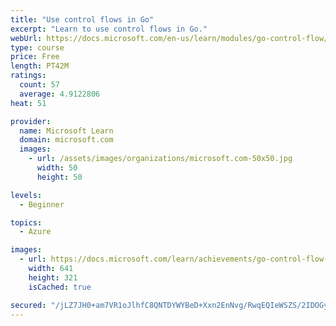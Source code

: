 ```yaml
---
title: "Use control flows in Go"
excerpt: "Learn to use control flows in Go."
webUrl: https://docs.microsoft.com/en-us/learn/modules/go-control-flow/
type: course
price: Free
length: PT42M
ratings:
  count: 57
  average: 4.9122806
heat: 51

provider:
  name: Microsoft Learn
  domain: microsoft.com
  images:
    - url: /assets/images/organizations/microsoft.com-50x50.jpg
      width: 50
      height: 50

levels:
  - Beginner

topics:
  - Azure

images:
  - url: https://docs.microsoft.com/learn/achievements/go-control-flow-social.png
    width: 641
    height: 321
    isCached: true

secured: "/jLZ7JH0+am7VR1oJlhfC8QNTDYWYBeD+Xxn2EnNvg/RwqEQIeWSZS/2IDOGy8Qwr9tqKa+p+SjQ9sigrdBvJRKwTOYSxbOrKthtKE+r0UqVSPqCahP3HbBLRMDZ2EIahJM5ZxyRnbLv1EY5He5iw3onOOrTrgBDgWmd31oI2kkfYdLBhHIYyc7e4JT3FUiJ3yLIOW7A1E4i9ui6qnLUqd7sSSiaApatbWv1/zvQxZH5LgQ8gKG3IhjkHB+70lu+RzYdvnvuuhZeUI/6phkPQhnpXmIyJRaM1JvKWUYImYIV71xMHdPlni1Y6LHWKSqYZBhV0fx4ZEy2o9qmSeuuLT9Xxic6TUvbCK2YxyvXZXQb9BWJd6UojA7UikMcUIjIrLR8KhAWxbFlh66SNNnF5yEBfgpXVWR4KIhXpwTQxQ8=;3+thwnWhdmRFtAIJLLAuNg=="
---
```



